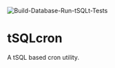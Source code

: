 ![Build-Database-Run-tSQLt-Tests](https://github.com/kgeorge314/tSQLcron/workflows/Build-Database-Run-tSQLt-Tests/badge.svg?branch=master)

# tSQLcron
A tSQL based cron utility.
